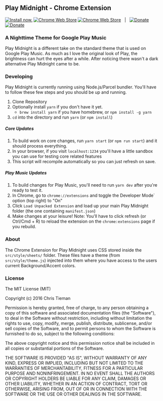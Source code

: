 ## Play Midnight - Chrome Extension

[![Install now.](https://img.shields.io/badge/chrome%20web%20store-download-blue.svg)](https://chrome.google.com/webstore/detail/play-midnight-for-google/ljmjmhjkcgfmfdhgplikncgndbdeckci)
[![Chrome Web Store](https://img.shields.io/chrome-web-store/d/ljmjmhjkcgfmfdhgplikncgndbdeckci.svg)](https://chrome.google.com/webstore/detail/play-midnight-for-google/ljmjmhjkcgfmfdhgplikncgndbdeckci)
[![Chrome Web Store](https://img.shields.io/chrome-web-store/rating/ljmjmhjkcgfmfdhgplikncgndbdeckci.svg)](https://chrome.google.com/webstore/detail/play-midnight-for-google/ljmjmhjkcgfmfdhgplikncgndbdeckci)
&nbsp;&nbsp;|&nbsp;&nbsp;
[![Donate](https://img.shields.io/badge/Donate-PayPal-green.svg)](https://www.paypal.me/datducky)
[![Donate](https://img.shields.io/badge/Donate-Coinbase-green.svg)](https://www.coinbase.com/christieman)

### A Nighttime Theme for Google Play Music

Play Midnight is a different take on the standard theme that is used on Google Play Music. As much as I love the original look of Play, the brightness can hurt the eyes after a while. After noticing there wasn't a dark alternative Play Midnight came to be.

### Developing

Play Midnight is currently running using Node.js/Parcel bundler. You'll have to follow these few steps and you should be up and running.

1. Clone Repository
1. Optionally install `yarn` if you don't have it yet.
   * `brew install yarn` if you have homebrew, or `npm install -g yarn`
1. `cd` into the directory and run `yarn` (or `npm install`)

##### Core Updates

1. To build work on core changes, run `yarn start` (or `npm run start`) and it should process everything.
1. In your browser, if you visit `localhost:1234` you'll have a little sandbox you can use for testing core related features
1. This script will recompile automatically so you can just refresh on save.

##### Play Music Updates

1. To build changes for Play Music, you'll need to run `yarn dev` after you're ready to test it.
1. In Chrome, go to `chrome://extensions` and toggle the Developer Mode` option (top right) to "On"
1. Click `Load Unpacked Extension` and load up your main Play Midnight folder (the one containing `manifest.json`)
1. Make changes at your leisure! Note: You'll have to click refresh (or Ctrl/Cmd + R) to reload the extension on the `chrome:extensions` page if you rebuild.

### About

The Chrome Extension for Play Midnight uses CSS stored inside the `src/style/sheets/` folder. These files have a theme (from `src/style/theme.js`) injected into them where you have access to the users current Background/Accent colors.

### License

The MIT License (MIT)

Copyright (c) 2016 Chris Tieman

Permission is hereby granted, free of charge, to any person obtaining a copy
of this software and associated documentation files (the "Software"), to deal
in the Software without restriction, including without limitation the rights
to use, copy, modify, merge, publish, distribute, sublicense, and/or sell
copies of the Software, and to permit persons to whom the Software is
furnished to do so, subject to the following conditions:

The above copyright notice and this permission notice shall be included in all
copies or substantial portions of the Software.

THE SOFTWARE IS PROVIDED "AS IS", WITHOUT WARRANTY OF ANY KIND, EXPRESS OR
IMPLIED, INCLUDING BUT NOT LIMITED TO THE WARRANTIES OF MERCHANTABILITY,
FITNESS FOR A PARTICULAR PURPOSE AND NONINFRINGEMENT. IN NO EVENT SHALL THE
AUTHORS OR COPYRIGHT HOLDERS BE LIABLE FOR ANY CLAIM, DAMAGES OR OTHER
LIABILITY, WHETHER IN AN ACTION OF CONTRACT, TORT OR OTHERWISE, ARISING FROM,
OUT OF OR IN CONNECTION WITH THE SOFTWARE OR THE USE OR OTHER DEALINGS IN THE
SOFTWARE.
